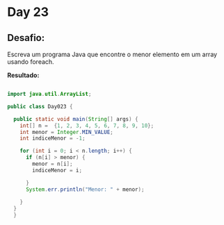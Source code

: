 # Day 23

## Desafio:

Escreva um programa Java que encontre o menor elemento em um array usando foreach.

**Resultado:**

```java

import java.util.ArrayList;

public class Day023 {

  public static void main(String[] args) {
    int[] n =  {1, 2, 3, 4, 5, 6, 7, 8, 9, 10};
    int menor = Integer.MIN_VALUE;
    int indiceMenor = -1;

    for (int i = 0; i < n.length; i++) {
      if (n[i] > menor) {
        menor = n[i];
        indiceMenor = i;

      }
      System.err.println("Menor: " + menor);
        
    }
  }
  }
 
  

